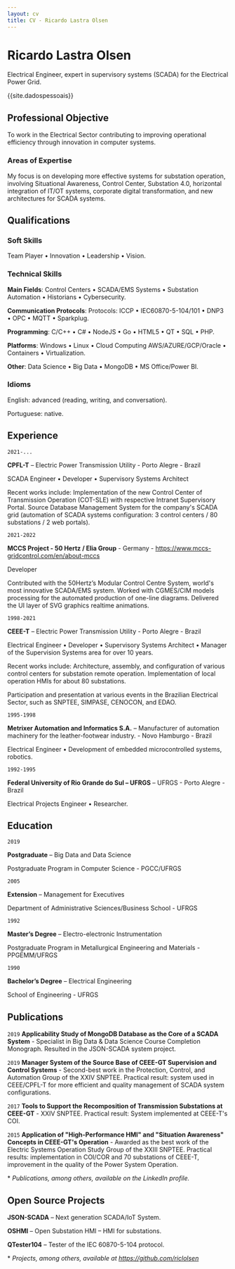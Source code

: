 ```yaml
---
layout: cv
title: CV - Ricardo Lastra Olsen
---
```

# Ricardo Lastra Olsen
Electrical Engineer, expert in supervisory systems (SCADA) for the Electrical Power Grid.

<div id="webaddress">
{{site.dadospessoais}}
</div>

## Professional Objective

To work in the Electrical Sector contributing to improving operational efficiency through innovation in computer systems.

### Areas of Expertise

My focus is on developing more effective systems for substation operation, involving Situational Awareness, Control Center, Substation 4.0, horizontal integration of IT/OT systems, corporate digital transformation, and new architectures for SCADA systems.

## Qualifications

### Soft Skills

Team Player • Innovation • Leadership • Vision.

### Technical Skills

**Main Fields**: Control Centers • SCADA/EMS Systems • Substation Automation • Historians • Cybersecurity.

**Communication Protocols**: Protocols: ICCP • IEC60870-5-104/101 • DNP3 • OPC • MQTT • Sparkplug.

**Programming**: C/C++ • C# • NodeJS • Go • HTML5 • QT • SQL • PHP.

**Platforms**: Windows • Linux • Cloud Computing AWS/AZURE/GCP/Oracle • Containers • Virtualization.

**Other**: Data Science • Big Data • MongoDB • MS Office/Power BI.

### Idioms

English: advanced (reading, writing, and conversation).

Portuguese: native.

## Experience

`2021-...`

**CPFL-T** – Electric Power Transmission Utility - Porto Alegre - Brazil

SCADA Engineer • Developer • Supervisory Systems Architect

Recent works include: Implementation of the new Control Center of Transmission Operation (COT-SLE) with respective Intranet Supervisory Portal. Source Database Management System for the company's SCADA grid (automation of SCADA systems configuration: 3 control centers / 80 substations / 2 web portals). 

`2021-2022`

**MCCS Project - 50 Hertz / Elia Group** - Germany - https://www.mccs-gridcontrol.com/en/about-mccs

Developer

Contributed with the 50Hertz’s Modular Control Centre System, world's most innovative SCADA/EMS system. Worked with CGMES/CIM models processing for the automated production of one-line diagrams. Delivered the UI layer of SVG graphics realtime animations.

`1998-2021`

**CEEE-T** – Electric Power Transmission Utility - Porto Alegre - Brazil

Electrical Engineer • Developer • Supervisory Systems Architect • Manager of the Supervision Systems area for over 10 years.

Recent works include: Architecture, assembly, and configuration of various control centers for substation remote operation. Implementation of local operation HMIs for about 80 substations.

Participation and presentation at various events in the Brazilian Electrical Sector, such as SNPTEE, SIMPASE, CENOCON, and EDAO.

`1995-1998`

**Metrixer Automation and Informatics S.A.** – Manufacturer of automation machinery for the leather-footwear industry. - Novo Hamburgo - Brazil

Electrical Engineer • Development of embedded microcontrolled systems, robotics.

`1992-1995`

**Federal University of Rio Grande do Sul – UFRGS** – UFRGS - Porto Alegre - Brazil

Electrical Projects Engineer • Researcher.

## Education

`2019`

**Postgraduate**  – Big Data and Data Science

Postgraduate Program in Computer Science - PGCC/UFRGS

`2005`

**Extension** – Management for Executives

Department of Administrative Sciences/Business School - UFRGS

`1992`

**Master’s Degree** – Electro-electronic Instrumentation

Postgraduate Program in Metallurgical Engineering and Materials - PPGEMM/UFRGS

`1990`

**Bachelor’s Degree** – Electrical Engineering

School of Engineering - UFRGS

## Publications

`2019`
**Applicability Study of MongoDB Database as the Core of a SCADA System** - Specialist in Big Data & Data Science Course Completion Monograph. Resulted in the JSON-SCADA system project.

`2019`
**Manager System of the Source Base of CEEE-GT Supervision and Control Systems** - Second-best work in the Protection, Control, and Automation Group of the XXIV SNPTEE. Practical result: system used in CEEE/CPFL-T for more efficient and quality management of SCADA system configurations.

`2017`
**Tools to Support the Recomposition of Transmission Substations at CEEE-GT** - XXIV SNPTEE. Practical result: System implemented at CEEE-T's COI.

`2015`
**Application of "High-Performance HMI" and "Situation Awareness" Concepts in CEEE-GT's Operation** - Awarded as the best work of the Electric Systems Operation Study Group of the XXIII SNPTEE. Practical results: implementation in COI/COR and 70 substations of CEEE-T, improvement in the quality of the Power System Operation.

\* _Publications, among others, available on the LinkedIn profile._

## Open Source Projects

**JSON-SCADA** – Next generation SCADA/IoT System.

**OSHMI** – Open Substation HMI – HMI for substations.

**QTester104** – Tester of the IEC 60870-5-104 protocol.

\* _Projects, among others, available at https://github.com/riclolsen_
 
<!-- ### Footer Updated Feb 2024 -->
